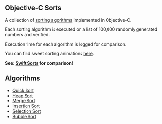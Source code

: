 ## Objective-C Sorts

A collection of [sorting algorithms](http://xkcd.com/1185/) implemented in Objective-C.

Each sorting algorithm is executed on a list of 100,000 randomly generated numbers and verified.

Execution time for each algorithm is logged for comparison.

You can find sweet sorting animations [here](http://www.sorting-algorithms.com).

**See: [Swift Sorts](https://github.com/jessesquires/swift-sorts) for comparison!**

## Algorithms

* [Quick Sort](http://en.wikipedia.org/wiki/Quicksort)
* [Heap Sort](http://en.wikipedia.org/wiki/Heapsort)
* [Merge Sort](http://en.wikipedia.org/wiki/Merge_sort)
* [Insertion Sort](http://en.wikipedia.org/wiki/Insertion_sort)
* [Selection Sort](http://en.wikipedia.org/wiki/Selection_sort)
* [Bubble Sort](http://en.wikipedia.org/wiki/Bubble_sort)
